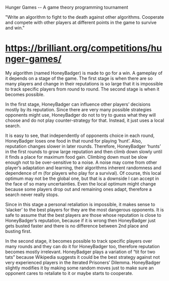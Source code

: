 Hunger Games -- A game theory programming tournament

"Write an algorithm to fight to the death against other algorithms. Cooperate and compete with other players at different points in the game to survive and win."

https://brilliant.org/competitions/hunger-games/
============
My algorithm (named HoneyBadger) is made to go for a win. A gameplay of it depends on a stage of the game. The first stage is when there are so many players and change in their reputations is so large that it is impossible to track specific players from round to round. The second stage is when it becomes possible.

In the first stage, HoneyBadger can influence other players’ decisions mostly by its reputation. Since there are very many possible strategies opponents might use, HoneyBadger do not to try to guess what they will choose and do not play counter-strategy for that. Instead, it just uses a local search.

It is easy to see, that independently of opponents choice in each round, HoneyBadger loses one food in that round for playing ‘hunt’. Also, reputation changes slower in later rounds. Therefore, HoneyBadger  ‘hunts’ in the first rounds to grow large reputation and then climb down slowly until it finds a place for maximum food gain. Climbing down must be slow enough not to be over-sensitive to a noise. A noise may come from other player’s adaptation and learning, their algorithms inherent randomness and dependence of m (for players who play for a survival). Of course, this local optimum may not be the global one, but that is a downside I can accept in the face of so many uncertainties. Even the local optimum might change because some players drop out and remaining ones adapt, therefore a search never really stops.

Since in this stage a personal retaliation is impossible, it makes sense to ‘slacker’ to the best players for they are the most dangerous opponents. It is safe to assume that the best players are those whose reputation is close to HoneyBadger’s reputation, because if it is wrong then HoneyBadger just gets busted faster and there is no difference between 2nd place and busting first.

In the second stage, it becomes possible to track specific players over many rounds and they can do it for HoneyBadger too, therefore reputation becomes mostly irrelevant. HoneyBadger plays a variation of “tit for two tats” because Wikipedia suggests it could be the best strategy against not very experienced players in the iterated Prisoners’ Dilemma. HoneyBadger slightly modifies it by making some random moves just to make sure an opponent cares to retaliate to it or maybe starts to cooperate.
